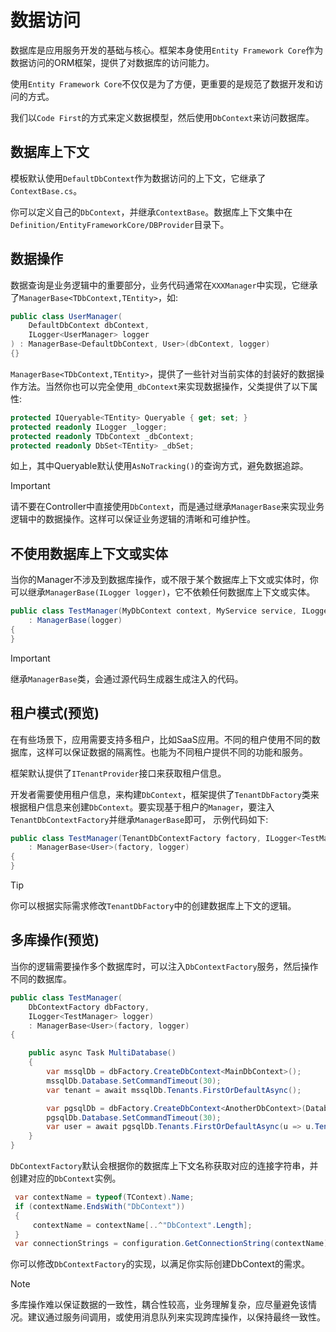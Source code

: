 # 数据访问

数据库是应用服务开发的基础与核心。框架本身使用`Entity Framework Core`作为数据访问的ORM框架，提供了对数据库的访问能力。

使用`Entity Framework Core`不仅仅是为了方便，更重要的是规范了数据开发和访问的方式。

我们以`Code First`的方式来定义数据模型，然后使用`DbContext`来访问数据库。

## 数据库上下文

模板默认使用`DefaultDbContext`作为数据访问的上下文，它继承了`ContextBase.cs`。

你可以定义自己的`DbContext`，并继承`ContextBase`。数据库上下文集中在`Definition/EntityFrameworkCore/DBProvider`目录下。

## 数据操作

数据查询是业务逻辑中的重要部分，业务代码通常在`XXXManager`中实现，它继承了`ManagerBase<TDbContext,TEntity>`，如:

```csharp
public class UserManager(
    DefaultDbContext dbContext,
    ILogger<UserManager> logger
) : ManagerBase<DefaultDbContext, User>(dbContext, logger)
{}
```

`ManagerBase<TDbContext,TEntity>`，提供了一些针对当前实体的封装好的数据操作方法。当然你也可以完全使用`_dbContext`来实现数据操作，父类提供了以下属性:

```csharp
protected IQueryable<TEntity> Queryable { get; set; }
protected readonly ILogger _logger;
protected readonly TDbContext _dbContext;
protected readonly DbSet<TEntity> _dbSet;
```

如上，其中Queryable默认使用`AsNoTracking()`的查询方式，避免数据追踪。

> [!IMPORTANT]
> 请不要在Controller中直接使用`DbContext`，而是通过继承`ManagerBase`来实现业务逻辑中的数据操作。这样可以保证业务逻辑的清晰和可维护性。

## 不使用数据库上下文或实体

当你的Manager不涉及到数据库操作，或不限于某个数据库上下文或实体时，你可以继承`ManagerBase(ILogger logger)`，它不依赖任何数据库上下文或实体。

```csharp
public class TestManager(MyDbContext context, MyService service, ILogger<TestManager> logger)
    : ManagerBase(logger)
{
}
```

> [!IMPORTANT]
> 继承`ManagerBase`类，会通过源代码生成器生成注入的代码。

## 租户模式(预览)

在有些场景下，应用需要支持多租户，比如SaaS应用。不同的租户使用不同的数据库，这样可以保证数据的隔离性。也能为不同租户提供不同的功能和服务。

框架默认提供了`ITenantProvider`接口来获取租户信息。

开发者需要使用租户信息，来构建`DbContext`，框架提供了`TenantDbFactory`类来根据租户信息来创建`DbContext`。要实现基于租户的`Manager`，要注入`TenantDbContextFactory`并继承`ManagerBase`即可， 示例代码如下:

```csharp
public class TestManager(TenantDbContextFactory factory, ILogger<TestManager> logger)
    : ManagerBase<User>(factory, logger)
{
}
```

> [!TIP]
> 你可以根据实际需求修改`TenantDbFactory`中的创建数据库上下文的逻辑。

## 多库操作(预览)

当你的逻辑需要操作多个数据库时，可以注入`DbContextFactory`服务，然后操作不同的数据库。

```csharp
public class TestManager(
    DbContextFactory dbFactory,
    ILogger<TestManager> logger)
    : ManagerBase<User>(factory, logger)
{

    public async Task MultiDatabase()
    {
        var mssqlDb = dbFactory.CreateDbContext<MainDbContext>();
        mssqlDb.Database.SetCommandTimeout(30);
        var tenant = await mssqlDb.Tenants.FirstOrDefaultAsync();

        var pgsqlDb = dbFactory.CreateDbContext<AnotherDbContext>(DatabaseType.PostgreSql);
        pgsqlDb.Database.SetCommandTimeout(30);
        var user = await pgsqlDb.Tenants.FirstOrDefaultAsync(u => u.TenantId == tenant.TenantId);
    }
}
```

`DbContextFactory`默认会根据你的数据库上下文名称获取对应的连接字符串，并创建对应的`DbContext`实例。

```csharp
 var contextName = typeof(TContext).Name;
 if (contextName.EndsWith("DbContext"))
 {
     contextName = contextName[..^"DbContext".Length];
 }
 var connectionStrings = configuration.GetConnectionString(contextName);
```

你可以修改`DbContextFactory`的实现，以满足你实际创建DbContext的需求。

> [!NOTE]
> 多库操作难以保证数据的一致性，耦合性较高，业务理解复杂，应尽量避免该情况。建议通过服务间调用，或使用消息队列来实现跨库操作，以保持最终一致性。